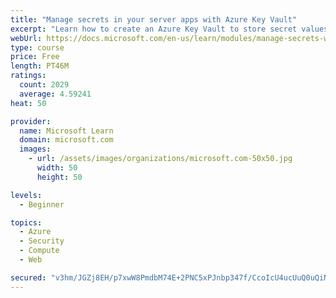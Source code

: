 ```yaml
---
title: "Manage secrets in your server apps with Azure Key Vault"
excerpt: "Learn how to create an Azure Key Vault to store secret values and how to enable secure access to the vault."
webUrl: https://docs.microsoft.com/en-us/learn/modules/manage-secrets-with-azure-key-vault/
type: course
price: Free
length: PT46M
ratings:
  count: 2029
  average: 4.59241
heat: 50

provider:
  name: Microsoft Learn
  domain: microsoft.com
  images:
    - url: /assets/images/organizations/microsoft.com-50x50.jpg
      width: 50
      height: 50

levels:
  - Beginner

topics:
  - Azure
  - Security
  - Compute
  - Web

secured: "v3hm/JGZj8EH/p7xwW8PmdbM74E+2PNC5xPJnbp347f/CcoIcU4ucUuQ0uQiNXFc203iWrtoHaW9lSEYBN0CFJgQncnwWF6HeoEE2QawSCF4ITLEnlajzf/p4W2nXh9nHTKiQXO21txTrtCi031Ry2tgJ33YSlPS839XzoAVV6f/Buvd64JyHJ5+oAkdd2R6MV1QCN9O+Ps2avo4iRjaJsrWY8rbo/eEh5jVp0imYmfAc1u+enLStwdMD5Q8GE0nrN6mSA0Be4OgJqk/u60rNcjnC3EVu5SA1OtMtcmIdtx7TPZh4MoJTRKnVOxWPJ4cLKyzqOSyj4JlxlnX/yYY1wDCjkesonqX5VXUg7YPcuGQEbDl3l7MnCl4OLyasE9ySPxVNN0LisXKSbKQUZyOcnvpNZymAxnuIwzOSuxE8X8=;9B84kzV83zTxG8bYCoUChQ=="
---
```


